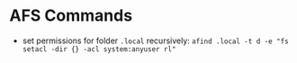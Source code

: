 # AFS Commands

- set permissions for folder `.local` recursively: `afind .local -t d -e "fs setacl -dir {} -acl system:anyuser rl"`
